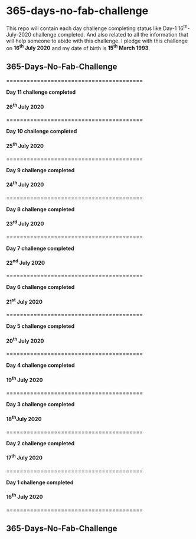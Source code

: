 # 365-days-no-fab-challenge
This repo will contain each day challenge completing status like Day-1 16<sup>th</sup>-July-2020 challenge completed. And also related to all the information that will help someone to abide with this challenge.
I pledge with this challenge on **16<sup>th</sup> July 2020** and my date of birth is **15<sup>th</sup> March 1993**.


## 365-Days-No-Fab-Challenge



========================================

**Day 11 challenge completed**
#### 26<sup>th</sup> July 2020

========================================

**Day 10 challenge completed**
#### 25<sup>th</sup> July 2020

========================================

**Day 9 challenge completed**
#### 24<sup>th</sup> July 2020

========================================

**Day 8 challenge completed**
#### 23<sup>rd</sup> July 2020

========================================

**Day 7 challenge completed**
#### 22<sup>nd</sup> July 2020

========================================

**Day 6 challenge completed**
#### 21<sup>st</sup> July 2020

========================================

**Day 5 challenge completed**
#### 20<sup>th</sup> July 2020

========================================

**Day 4 challenge completed**
#### 19<sup>th</sup> July 2020

========================================

**Day 3 challenge completed**
#### 18<sup>th</sup>July 2020

========================================

**Day 2 challenge completed**
#### 17<sup>th</sup> July 2020

========================================

**Day 1 challenge completed**
#### 16<sup>th</sup> July 2020

========================================

## 365-Days-No-Fab-Challenge
